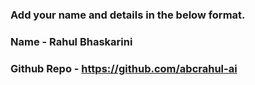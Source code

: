 ### Add your name and details in the below format.
### Name - Rahul Bhaskarini
### Github Repo - https://github.com/abcrahul-ai
